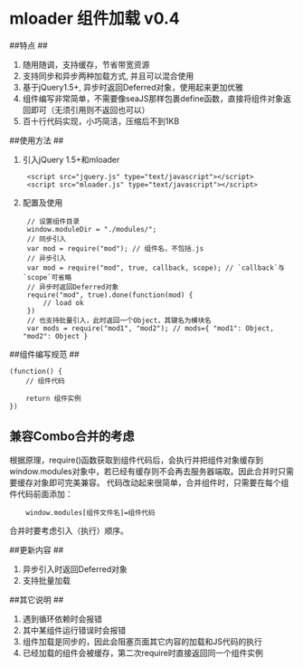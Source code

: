 mloader 组件加载 v0.4
====================

##特点 ##
1. 随用随调，支持缓存，节省带宽资源
2. 支持同步和异步两种加载方式, 并且可以混合使用
3. 基于jQuery1.5+, 异步时返回Deferred对象，使用起来更加优雅
4. 组件编写非常简单，不需要像seaJS那样包裹define函数，直接将组件对象返回即可（无须引用则不返回也可以）
5. 百十行代码实现，小巧简洁，压缩后不到1KB

##使用方法 ##

1. 引入jQuery 1.5+和mloader

		<script src="jquery.js" type="text/javascript"></script>
		<script src="mloader.js" type="text/javascript"></script>

2. 配置及使用   


		// 设置组件目录
		window.moduleDir = "./modules/"; 
		// 同步引入
		var mod = require("mod"); // 组件名，不包括.js
		// 异步引入
		var mod = require("mod", true, callback, scope); // `callback`与`scope`可省略
		// 异步时返回Deferred对象
		require("mod", true).done(function(mod) {
			// load ok
		})
		// 也支持批量引入，此时返回一个Object，其键名为模块名
		var mods = require("mod1", "mod2"); // mods={ "mod1": Object, "mod2": Object }


##组件编写规范 ##

	(function() {
		// 组件代码

		return 组件实例
	})

## 兼容Combo合并的考虑 ##
根据原理，require()函数获取到组件代码后，会执行并把组件对象缓存到window.modules对象中，若已经有缓存则不会再去服务器端取。因此合并时只需要缓存对象即可完美兼容。
代码改动起来很简单，合并组件时，只需要在每个组件代码前面添加：
	
		window.modules[组件文件名]=组件代码

合并时要考虑引入（执行）顺序。


##更新内容 ##
1. 异步引入时返回Deferred对象
2. 支持批量加载
	
##其它说明 ##
1. 遇到循环依赖时会报错
2. 其中某组件运行错误时会报错
3. 组件加载是同步的，因此会阻塞页面其它内容的加载和JS代码的执行
4. 已经加载的组件会被缓存，第二次require时直接返回同一个组件实例
